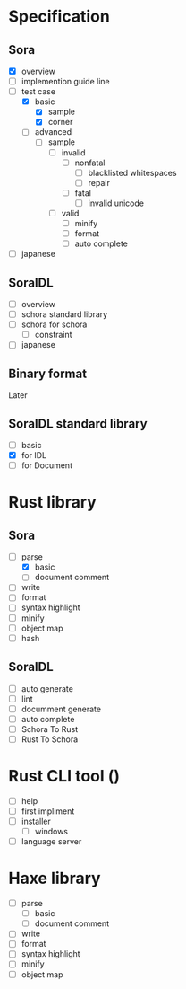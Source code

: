# Specification
## Sora
- [x] overview
- [ ] implemention guide line
- [ ] test case
    - [x] basic
        - [x] sample
        - [x] corner
    - [ ] advanced
        - [ ] sample
            - [ ] invalid
                - [ ] nonfatal
                    - [ ] blacklisted whitespaces
                    - [ ] repair
                - [ ] fatal
                    - [ ] invalid unicode
            - [ ] valid
                - [ ] minify
                - [ ] format
                - [ ] auto complete
- [ ] japanese

## SoraIDL
- [ ] overview
- [ ] schora standard library
- [ ] schora for schora
    - [ ] constraint
- [ ] japanese

## Binary format
Later

## SoraIDL standard library
- [ ] basic
- [x] for IDL
- [ ] for Document

# Rust library
## Sora
- [ ] parse
    - [x] basic
    - [ ] document comment
- [ ] write
- [ ] format
- [ ] syntax highlight
- [ ] minify
- [ ] object map
- [ ] hash

## SoraIDL
- [ ] auto generate
- [ ] lint
- [ ] documment generate
- [ ] auto complete
- [ ] Schora To Rust
- [ ] Rust To Schora

# Rust CLI tool ()
- [ ] help
- [ ] first impliment
- [ ] installer
    - [ ] windows 
- [ ] language server

# Haxe library
- [ ] parse
    - [ ] basic
    - [ ] document comment
- [ ] write
- [ ] format
- [ ] syntax highlight
- [ ] minify
- [ ] object map
